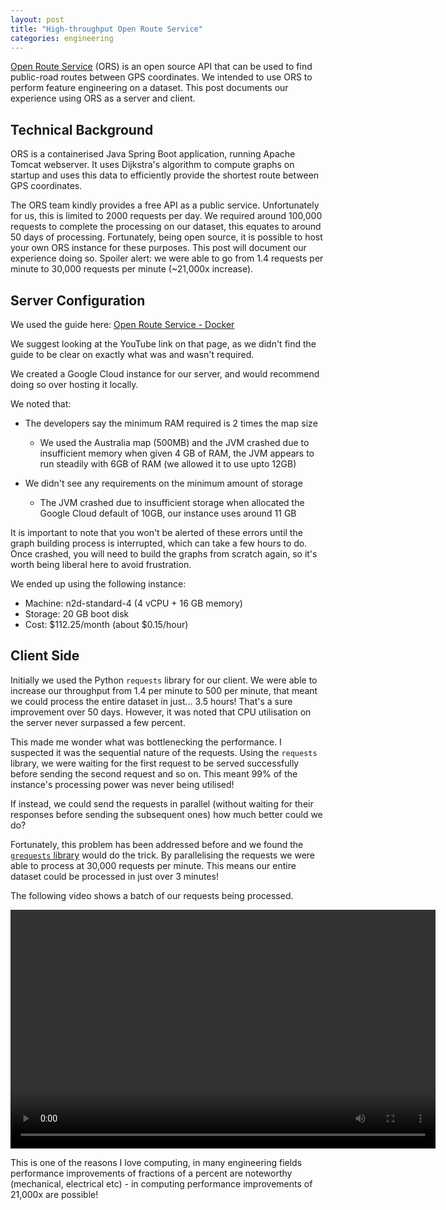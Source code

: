 ```yaml
---
layout: post
title: "High-throughput Open Route Service"
categories: engineering
---
```


[Open Route Service](https://openrouteservice.org/) (ORS) is an open source API that can be used to find public-road routes between GPS coordinates. We intended to use ORS to perform feature engineering on a dataset. This post documents our experience using ORS as a server and client.

## Technical Background

ORS is a containerised Java Spring Boot application, running Apache Tomcat webserver. It uses Dijkstra's algorithm to compute graphs on startup and uses this data to efficiently provide the shortest route between GPS coordinates.

The ORS team kindly provides a free API as a public service. Unfortunately for us, this is limited to 2000 requests per day. We required around 100,000 requests to complete the processing on our dataset, this equates to around 50 days of processing. Fortunately, being open source, it is possible to host your own ORS instance for these purposes. This post will document our experience doing so. Spoiler alert: we were able to go from 1.4 requests per minute to 30,000 requests per minute (~21,000x increase).

## Server Configuration

We used the guide here: [Open Route Service - Docker](https://giscience.github.io/openrouteservice/installation/Running-with-Docker.html)

We suggest looking at the YouTube link on that page, as we didn't find the guide to be clear on exactly what was and wasn't required.

We created a Google Cloud instance for our server, and would recommend doing so over hosting it locally.

We noted that:

- The developers say the minimum RAM required is 2 times the map size
    - We used the Australia map (500MB) and the JVM crashed due to insufficient memory when given 4 GB of RAM, the JVM appears to run steadily with 6GB of RAM (we allowed it to use upto 12GB)

- We didn't see any requirements on the minimum amount of storage
    - The JVM crashed due to insufficient storage when allocated the Google Cloud default of 10GB, our instance uses around 11 GB

It is important to note that you won't be alerted of these errors until the graph building process is interrupted, which can take a few hours to do. Once crashed, you will need to build the graphs from scratch again, so it's worth being liberal here to avoid frustration.

We ended up using the following instance:
- Machine: n2d-standard-4 (4 vCPU + 16 GB memory)
- Storage: 20 GB boot disk
- Cost: $112.25/month (about $0.15/hour)


## Client Side

Initially we used the Python `requests` library for our client. We were able to increase our throughput from 1.4 per minute to 500 per minute, that meant we could process the entire dataset in just... 3.5 hours! That's a sure improvement over 50 days. However, it was noted that CPU utilisation on the server never surpassed a few percent.

This made me wonder what was bottlenecking the performance. I suspected it was the sequential nature of the requests. Using the `requests` library, we were waiting for the first request to be served successfully before sending the second request and so on. This meant 99% of the instance's processing power was never being utilised!

If instead, we could send the requests in parallel (without waiting for their responses before sending the subsequent ones) how much better could we do?

Fortunately, this problem has been addressed before and we found the [`grequests` library](https://github.com/spyoungtech/grequests) would do the trick. By parallelising the requests we were able to process at 30,000 requests per minute. This means our entire dataset could be processed in just over 3 minutes!

The following video shows a batch of our requests being processed.

<video width="680" height="382" controls>
    <source src="{{ site.baseurl }}/assets/parallel-reqs.mp4" type="video/mp4">
</video>

This is one of the reasons I love computing, in many engineering fields performance improvements of fractions of a percent are noteworthy (mechanical, electrical etc) - in computing performance improvements of 21,000x are possible!
